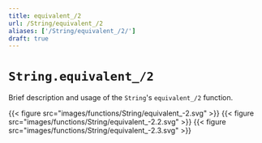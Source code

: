 ```yaml
---
title: equivalent_/2
url: /String/equivalent_/2
aliases: ['/String/equivalent_/2/']
draft: true
---
```


# `String.equivalent_/2`
Brief description and usage of the `String`'s `equivalent_/2` function.

{{< figure src="images/functions/String/equivalent_-2.svg" >}}
{{< figure src="images/functions/String/equivalent_-2.2.svg" >}}
{{< figure src="images/functions/String/equivalent_-2.3.svg" >}}
